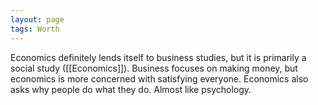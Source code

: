 ```yaml
---
layout: page
tags: Worth 
---
```


Economics definitely lends itself to business studies, but it is primarily a social study ([[Economics]]). Business focuses on making money, but economics is more concerned with satisfying everyone. Economics also asks why people do what they do. Almost like psychology.